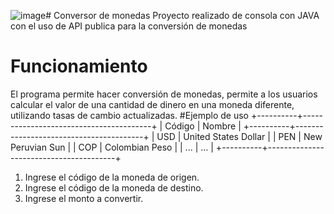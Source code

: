 ![image](https://github.com/user-attachments/assets/4c00ffa3-1236-48e7-bbf5-c6fed6f84881)# Conversor de monedas
Proyecto realizado de consola con JAVA con el uso de API publica para la conversión de monedas 
# Funcionamiento
El programa permite hacer conversión de monedas, permite a los usuarios calcular el valor de una cantidad de dinero en una moneda diferente, utilizando tasas de cambio actualizadas.
#Ejemplo de uso
+----------+----------------------------------------+
| Código   | Nombre                                 |
+----------+----------------------------------------+
| USD      | United States Dollar                   |
| PEN      | New Peruvian Sun                       |
| COP      | Colombian Peso                         |
| ...      | ...                                    |
+----------+----------------------------------------+
1. Ingrese el código de la moneda de origen.
2. Ingrese el código de la moneda de destino.
3. Ingrese el monto a convertir.

